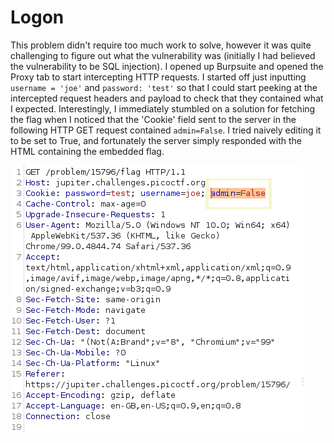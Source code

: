 # Logon

This problem didn't require too much work to solve, however it was quite
challenging to figure out what the vulnerability was (initially I had believed
the vulnerability to be SQL injection). I opened up Burpsuite and opened the
Proxy tab to start intercepting HTTP requests. I started off just inputting
`username = 'joe'` and `password: 'test'` so that I could start peeking at the
intercepted request headers and payload to check that they contained what I
expected. Interestingly, I immediately stumbled on a solution for fetching the
flag when I noticed that the 'Cookie' field sent to the server in the following
HTTP GET request contained `admin=False`. I tried naively editing it to be 
set to True, and fortunately the server simply responded with the HTML
containing the embedded flag.

![get request](https://raw.githubusercontent.com/Tymotex/CTFs/master/pico/logon/get-flag-request.png)


